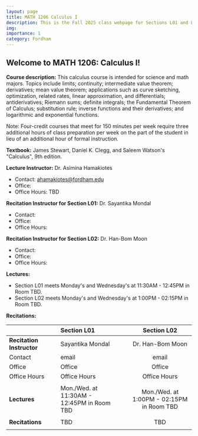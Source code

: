 ```yaml
---
layout: page
title: MATH 1206 Calculus I
description: This is the Fall 2025 class webpage for Sections L01 and L02 of MATH 1206 Calculus I at Fordham. 
img: 
importance: 1
category: Fordham
---
```


## Welcome to MATH 1206: Calculus I! 

**Course description:** This calculus course is intended for science and math majors. Topics include limits; continuity; intermediate value theorem; derivatives; mean value theorem; applications such as curve sketching, optimization, related rates, linear approximation, and differentials; antiderivatives; Riemann sums; definite integrals; the Fundamental Theorem of Calculus; substitution rule; inverse functions and their derivatives; and logarithmic and exponential functions. 

Note: Four-credit courses that meet for 150 minutes per week require three additional hours of class preparation per week on the part of the student in lieu of an additional hour of formal instruction.

**Textbook:** James Stewart, Daniel K. Clegg, and Saleem Watson's "Calculus", 9th edition.

**Lecture Instructor:** Dr. Asimina Hamakiotes
* Contact: ahamakiotes@fordham.edu
* Office:
* Office Hours: TBD

**Recitation Instructor for Section L01:** Dr. Sayantika Mondal
* Contact:
* Office:
* Office Hours:

**Recitation Instructor for Section L02:** Dr. Han-Bom Moon
* Contact:
* Office:
* Office Hours:

**Lectures:**
* Section L01 meets Monday's and Wednesday's at 11:30AM - 12:45PM in Room TBD.
* Section L02 meets Monday's and Wednesday's at 1:00PM - 02:15PM in Room TBD.

**Recitations:**

|  |       |  Section L01   |       |  Section L02  | 
| :----     | :---: |  :----                  | :---: | :----:      |
| **Recitation Instructor** | | Sayantika Mondal | | Dr. Han-Bom Moon   |
| Contact | | email | | email  |
| Office | | Office | | Office  |
| Office Hours | | Office Hours | | Office Hours   |
|                | |                                 |       |                          |
| **Lectures** | | Mon./Wed. at 11:30AM - 12:45PM in Room TBD | | Mon./Wed. at 1:00PM - 02:15PM in Room TBD  |
|                | |                                 |       |                          |
| **Recitations** | | TBD | | TBD  | 
|                | |                                 |       |                          |







